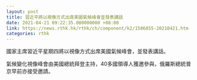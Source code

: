 ```yaml
---
layout: post
title: 習近平將以視像方式出席美國氣候峰會並發表講話
date: 2021-04-21 09:22:35.000000000 +08:00
link: https://news.rthk.hk/rthk/ch/component/k2/1586855-20210421.htm
categories: rthk
---
```


國家主席習近平星期四將以視像方式出席美國氣候峰會，並發表講話。

氣候變化視像峰會由美國總統拜登主持，40多國領導人獲邀參與，俄羅斯總統普京早前亦接受邀請。
